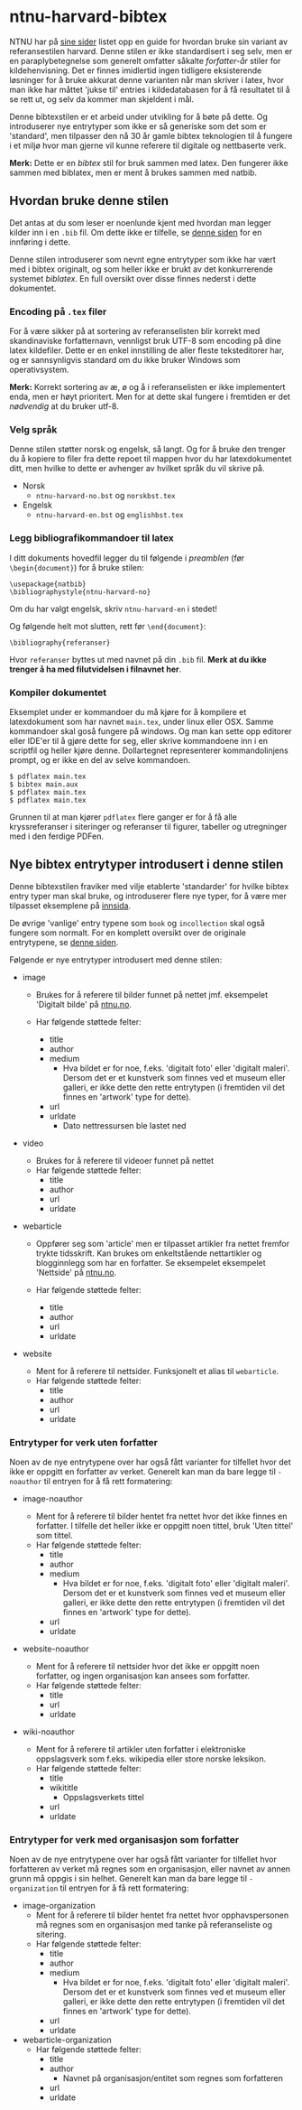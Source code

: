 # ntnu-harvard-bibtex

NTNU har på [sine sider](https://innsida.ntnu.no/wiki/-/wiki/Norsk/Bruke+og+referere+til+kilder) listet opp en guide for hvordan bruke sin variant av referansestilen harvard. Denne stilen er ikke standardisert i seg selv, men er en paraplybetegnelse som generelt omfatter såkalte *forfatter-år* stiler for kildehenvisning. Det er finnes imidlertid ingen tidligere eksisterende løsninger for å bruke akkurat denne varianten når man skriver i latex, hvor man ikke har måttet 'jukse til' entries i kildedatabasen for å få resultatet til å se rett ut, og selv da kommer man skjeldent i mål.

Denne bibtexstilen er et arbeid under utvikling for å bøte på dette. Og introduserer nye entrytyper som ikke er så generiske som det som er 'standard', men tilpasser den nå 30 år gamle bibtex teknologien til å fungere i et miljø hvor man gjerne vil kunne referere til digitale og nettbaserte verk.

**Merk:** Dette er en *bibtex* stil for bruk sammen med latex. Den fungerer ikke sammen med biblatex, men er ment å brukes sammen med natbib.


## Hvordan bruke denne stilen

Det antas at du som leser er noenlunde kjent med hvordan man legger kilder inn i en `.bib` fil. Om dette ikke er tilfelle, se [denne siden](https://www.latex-tutorial.com/tutorials/bibtex/) for en innføring i dette.

Denne stilen introduserer som nevnt egne entrytyper som ikke har vært med i bibtex originalt, og som heller ikke er brukt av det konkurrerende systemet *biblatex*. En full oversikt over disse finnes nederst i dette dokumentet.

### Encoding på `.tex` filer
For å være sikker på at sortering av referanselisten blir korrekt med skandinaviske forfatternavn, vennligst bruk UTF-8 som encoding på dine latex kildefiler. Dette er en enkel innstilling de aller fleste teksteditorer har, og er sannsynligvis standard om du ikke bruker Windows som operativsystem.

**Merk:** Korrekt sortering av æ, ø og å i referanselisten er ikke implementert enda, men er høyt prioritert. Men for at dette skal fungere i fremtiden er det *nødvendig* at du bruker utf-8.

### Velg språk
Denne stilen støtter norsk og engelsk, så langt. Og for å bruke den trenger du å kopiere to filer fra dette repoet til mappen hvor du har latexdokumentet ditt, men hvilke to dette er avhenger av hvilket språk du vil skrive på. 
- Norsk
    - `ntnu-harvard-no.bst` og `norskbst.tex`
- Engelsk
    - `ntnu-harvard-en.bst` og `englishbst.tex`

### Legg bibliografikommandoer til latex
I ditt dokuments hovedfil legger du til følgende i *preamblen* (før `\begin{document}`) for å bruke stilen:

    \usepackage{natbib}
    \bibliographystyle{ntnu-harvard-no}

Om du har valgt engelsk, skriv `ntnu-harvard-en` i stedet!

Og følgende helt mot slutten, rett før `\end{document}`:

    \bibliography{referanser}

Hvor `referanser` byttes ut med navnet på din `.bib` fil. **Merk at du ikke trenger å ha med filutvidelsen i filnavnet her**.

### Kompiler dokumentet
Eksemplet under er kommandoer du må kjøre for å kompilere et latexdokument som har navnet `main.tex`, under linux eller OSX. Samme kommandoer skal goså fungere på windows. Og man kan sette opp editorer eller IDE'er til å gjøre dette for seg, eller skrive kommandoene inn i en scriptfil og heller kjøre denne. Dollartegnet representerer kommandolinjens prompt, og er ikke en del av selve kommandoen.

    $ pdflatex main.tex
    $ bibtex main.aux
    $ pdflatex main.tex
    $ pdflatex main.tex

Grunnen til at man kjører `pdflatex` flere ganger er for å få alle kryssreferanser i siteringer og referanser til figurer, tabeller og utregninger med i den ferdige PDFen.


## Nye bibtex entrytyper introdusert i denne stilen
Denne bibtexstilen fraviker med vilje etablerte 'standarder' for hvilke bibtex entry typer man skal bruke, og introduserer flere nye typer, for å være mer tilpasset eksemplene på [innsida](https://innsida.ntnu.no/wiki/-/wiki/Norsk/Bruke+referansestilen+Harvard).

De øvrige 'vanlige' entry typene som `book` og `incollection` skal også fungere som normalt. For en komplett oversikt over de originale entrytypene, se [denne siden](http://bib-it.sourceforge.net/help/fieldsAndEntryTypes.php).

Følgende er nye entrytyper introdusert med denne stilen:
- image
    - Brukes for å referere til bilder funnet på nettet jmf. eksempelet 'Digitalt bilde' på [ntnu.no](https://www.ntnu.no/viko/harvard-eksempler).

    - Har følgende støttede felter:
        - title
        - author
        - medium
            - Hva bildet er for noe, f.eks. 'digitalt foto' eller 'digitalt maleri'. Dersom det er et kunstverk som finnes ved et museum eller galleri, er ikke dette den rette entrytypen (i fremtiden vil det finnes en 'artwork' type for dette).
        - url
        - urldate
            - Dato nettressursen ble lastet ned

- video
    - Brukes for å referere til videoer funnet på nettet
    - Har følgende støttede felter:
        - title
        - author
        - url
        - urldate

- webarticle
    - Oppfører seg som 'article' men er tilpasset artikler fra nettet fremfor trykte tidsskrift. Kan brukes om enkeltstående nettartikler og blogginnlegg som har en forfatter. Se eksempelet eksempelet 'Nettside' på [ntnu.no](https://www.ntnu.no/viko/harvard-eksempler).

    - Har følgende støttede felter:
        - title
        - author
        - url
        - urldate

- website
    - Ment for å referere til nettsider. Funksjonelt et alias til `webarticle`.
    - Har følgende støttede felter:
        - title
        - author
        - url
        - urldate

### Entrytyper for verk uten forfatter
Noen av de nye entrytypene over har også fått varianter for tilfellet hvor det ikke er oppgitt en forfatter av verket. Generelt kan man da bare legge til `-noauthor` til entryen for å få rett formatering:

- image-noauthor
    - Ment for å referere til bilder hentet fra nettet hvor det ikke finnes en forfatter. I tilfelle det heller ikke er oppgitt noen tittel, bruk 'Uten tittel' som tittel.
    - Har følgende støttede felter:
        - title
        - author
        - medium
            - Hva bildet er for noe, f.eks. 'digitalt foto' eller 'digitalt maleri'. Dersom det er et kunstverk som finnes ved et museum eller galleri, er ikke dette den rette entrytypen (i fremtiden vil det finnes en 'artwork' type for dette).
        - url
        - urldate

- website-noauthor
    - Ment for å referere til nettsider hvor det ikke er oppgitt noen forfatter, og ingen organisasjon kan ansees som forfatter.
    - Har følgende støttede felter:
        - title
        - url
        - urldate

- wiki-noauthor
    - Ment for å referere til artikler uten forfatter i elektroniske oppslagsverk som f.eks. wikipedia eller store norske leksikon.
    - Har følgende støttede felter:
        - title
        - wikititle
            - Oppslagsverkets tittel
        - url
        - urldate

### Entrytyper for verk med organisasjon som forfatter
Noen av de nye entrytypene over har også fått varianter for tilfellet hvor forfatteren av verket må regnes som en organisasjon, eller navnet av annen grunn må oppgis i sin helhet. Generelt kan man da bare legge til `-organization` til entryen for å få rett formatering:

- image-organization
    - Ment for å referere til bilder hentet fra nettet hvor opphavspersonen må regnes som en organisasjon med tanke på referanseliste og sitering. 
    - Har følgende støttede felter:
        - title
        - author
        - medium
            - Hva bildet er for noe, f.eks. 'digitalt foto' eller 'digitalt maleri'. Dersom det er et kunstverk som finnes ved et museum eller galleri, er ikke dette den rette entrytypen (i fremtiden vil det finnes en 'artwork' type for dette).
        - url
        - urldate
- webarticle-organization
    - Har følgende støttede felter:
        - title
        - author
            - Navnet på organisasjon/entitet som regnes som forfatteren
        - url
        - urldate